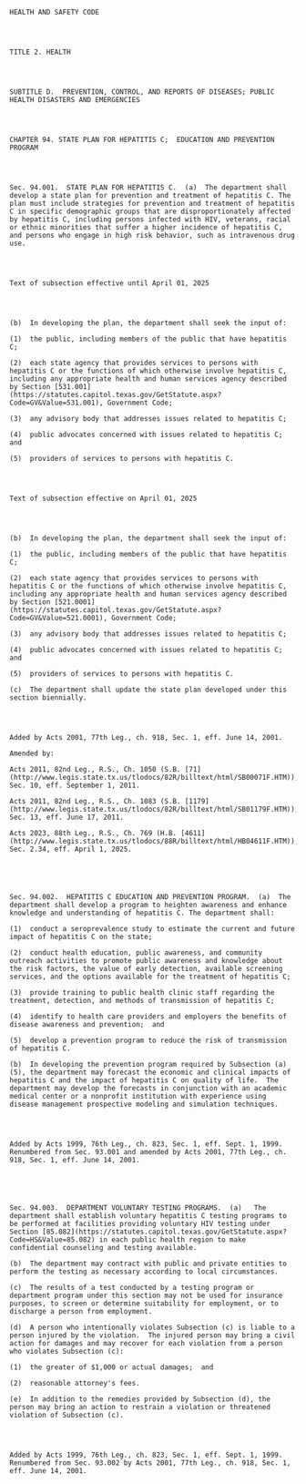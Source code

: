 ﻿
    
    
    	
    					
    
    
    HEALTH AND SAFETY CODE
    
      
    
    
    TITLE 2. HEALTH
    
      
    
    
    SUBTITLE D.  PREVENTION, CONTROL, AND REPORTS OF DISEASES; PUBLIC HEALTH DISASTERS AND EMERGENCIES
    
      
    
    
    CHAPTER 94. STATE PLAN FOR HEPATITIS C;  EDUCATION AND PREVENTION PROGRAM
    
      
    
    
    Sec. 94.001.  STATE PLAN FOR HEPATITIS C.  (a)  The department shall develop a state plan for prevention and treatment of hepatitis C. The plan must include strategies for prevention and treatment of hepatitis C in specific demographic groups that are disproportionately affected by hepatitis C, including persons infected with HIV, veterans, racial or ethnic minorities that suffer a higher incidence of hepatitis C, and persons who engage in high risk behavior, such as intravenous drug use.
    
      
    
    
    Text of subsection effective until April 01, 2025
    
      
    
    
    (b)  In developing the plan, the department shall seek the input of:
    
    (1)  the public, including members of the public that have hepatitis C;
    
    (2)  each state agency that provides services to persons with hepatitis C or the functions of which otherwise involve hepatitis C, including any appropriate health and human services agency described by Section [531.001](https://statutes.capitol.texas.gov/GetStatute.aspx?Code=GV&Value=531.001), Government Code;
    
    (3)  any advisory body that addresses issues related to hepatitis C;
    
    (4)  public advocates concerned with issues related to hepatitis C;  and
    
    (5)  providers of services to persons with hepatitis C.
    
      
    
    
    Text of subsection effective on April 01, 2025
    
      
    
    
    (b)  In developing the plan, the department shall seek the input of:
    
    (1)  the public, including members of the public that have hepatitis C;
    
    (2)  each state agency that provides services to persons with hepatitis C or the functions of which otherwise involve hepatitis C, including any appropriate health and human services agency described by Section [521.0001](https://statutes.capitol.texas.gov/GetStatute.aspx?Code=GV&Value=521.0001), Government Code;
    
    (3)  any advisory body that addresses issues related to hepatitis C;
    
    (4)  public advocates concerned with issues related to hepatitis C; and
    
    (5)  providers of services to persons with hepatitis C.
    
    (c)  The department shall update the state plan developed under this section biennially.
    
    
    
    
    Added by Acts 2001, 77th Leg., ch. 918, Sec. 1, eff. June 14, 2001.
    
    Amended by: 
    
    Acts 2011, 82nd Leg., R.S., Ch. 1050 (S.B. [71](http://www.legis.state.tx.us/tlodocs/82R/billtext/html/SB00071F.HTM)), Sec. 10, eff. September 1, 2011.
    
    Acts 2011, 82nd Leg., R.S., Ch. 1083 (S.B. [1179](http://www.legis.state.tx.us/tlodocs/82R/billtext/html/SB01179F.HTM)), Sec. 13, eff. June 17, 2011.
    
    Acts 2023, 88th Leg., R.S., Ch. 769 (H.B. [4611](http://www.legis.state.tx.us/tlodocs/88R/billtext/html/HB04611F.HTM)), Sec. 2.34, eff. April 1, 2025.
    
    
    
    
    
    Sec. 94.002.  HEPATITIS C EDUCATION AND PREVENTION PROGRAM.  (a)  The department shall develop a program to heighten awareness and enhance knowledge and understanding of hepatitis C. The department shall:
    
    (1)  conduct a seroprevalence study to estimate the current and future impact of hepatitis C on the state;
    
    (2)  conduct health education, public awareness, and community outreach activities to promote public awareness and knowledge about the risk factors, the value of early detection, available screening services, and the options available for the treatment of hepatitis C;
    
    (3)  provide training to public health clinic staff regarding the treatment, detection, and methods of transmission of hepatitis C;
    
    (4)  identify to health care providers and employers the benefits of disease awareness and prevention;  and
    
    (5)  develop a prevention program to reduce the risk of transmission of hepatitis C.
    
    (b)  In developing the prevention program required by Subsection (a)(5), the department may forecast the economic and clinical impacts of hepatitis C and the impact of hepatitis C on quality of life.  The department may develop the forecasts in conjunction with an academic medical center or a nonprofit institution with experience using disease management prospective modeling and simulation techniques.
    
    
    
    
    Added by Acts 1999, 76th Leg., ch. 823, Sec. 1, eff. Sept. 1, 1999.  Renumbered from Sec. 93.001 and amended by Acts 2001, 77th Leg., ch. 918, Sec. 1, eff. June 14, 2001.
    
    
    
    
    
    Sec. 94.003.  DEPARTMENT VOLUNTARY TESTING PROGRAMS.  (a)   The department shall establish voluntary hepatitis C testing programs to be performed at facilities providing voluntary HIV testing under Section [85.082](https://statutes.capitol.texas.gov/GetStatute.aspx?Code=HS&Value=85.082) in each public health region to make confidential counseling and testing available.
    
    (b)  The department may contract with public and private entities to perform the testing as necessary according to local circumstances.
    
    (c)  The results of a test conducted by a testing program or department program under this section may not be used for insurance purposes, to screen or determine suitability for employment, or to discharge a person from employment.
    
    (d)  A person who intentionally violates Subsection (c) is liable to a person injured by the violation.  The injured person may bring a civil action for damages and may recover for each violation from a person who violates Subsection (c):
    
    (1)  the greater of $1,000 or actual damages;  and
    
    (2)  reasonable attorney's fees.
    
    (e)  In addition to the remedies provided by Subsection (d), the person may bring an action to restrain a violation or threatened violation of Subsection (c).
    
    
    
    
    Added by Acts 1999, 76th Leg., ch. 823, Sec. 1, eff. Sept. 1, 1999.  Renumbered from Sec. 93.002 by Acts 2001, 77th Leg., ch. 918, Sec. 1, eff. June 14, 2001.
    
    
    
    
    				
